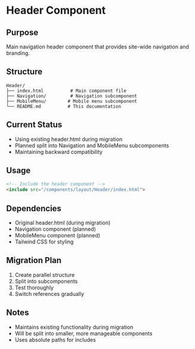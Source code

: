 # Header Component

## Purpose
Main navigation header component that provides site-wide navigation and branding.

## Structure
```
Header/
├── index.html          # Main component file
├── Navigation/         # Navigation subcomponent
├── MobileMenu/        # Mobile menu subcomponent
└── README.md          # This documentation
```

## Current Status
- Using existing header.html during migration
- Planned split into Navigation and MobileMenu subcomponents
- Maintaining backward compatibility

## Usage
```html
<!-- Include the header component -->
<include src="/components/layout/Header/index.html">
```

## Dependencies
- Original header.html (during migration)
- Navigation component (planned)
- MobileMenu component (planned)
- Tailwind CSS for styling

## Migration Plan
1. Create parallel structure
2. Split into subcomponents
3. Test thoroughly
4. Switch references gradually

## Notes
- Maintains existing functionality during migration
- Will be split into smaller, more manageable components
- Uses absolute paths for includes 